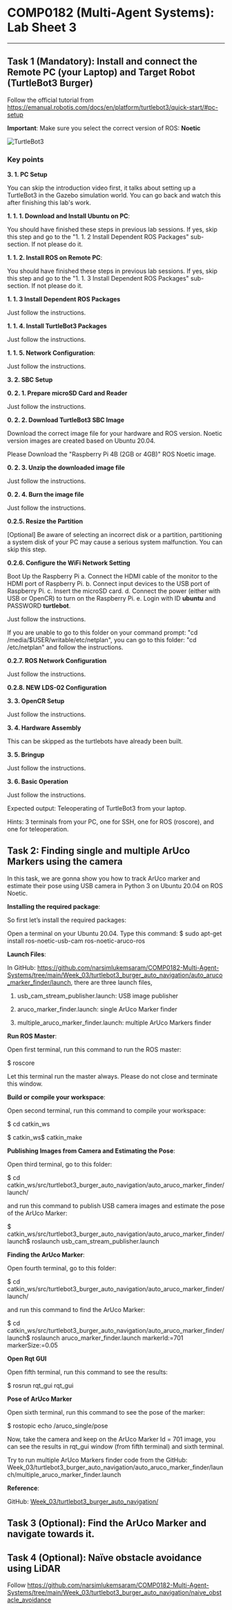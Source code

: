 # COMP0182 (Multi-Agent Systems): Lab Sheet 3

----------------------------------------------------------------------------------------------------------------------------------------------------------------------------------------------------------------------------

## Task 1 (Mandatory): Install and connect the Remote PC (your Laptop) and Target Robot (TurtleBot3 Burger)
Follow the official tutorial from
https://emanual.robotis.com/docs/en/platform/turtlebot3/quick-start/#pc-setup

**Important**: Make sure you select the correct version of ROS: **Noetic**

![TurtleBot3](/Week_03/img/noetic.png)

### Key points

**3. 1. PC Setup**

You can skip the introduction video first, it talks about setting up a TurtleBot3 in the Gazebo simulation world. You can go back and watch this after finishing this lab's work.

**1. 1. 1. Download and Install Ubuntu on PC**: 

You should have finished these steps in previous lab sessions. If yes, skip this step and go to the "1. 1. 2 Install Dependent ROS Packages" sub-section.
If not please do it.

**1. 1. 2. Install ROS on Remote PC**: 

You should have finished these steps in previous lab sessions. If yes, skip this step and go to the "1. 1. 3 Install Dependent ROS Packages" sub-section.
If not please do it.

**1. 1. 3 Install Dependent ROS Packages**

Just follow the instructions.

**1. 1. 4. Install TurtleBot3 Packages**

Just follow the instructions.

**1. 1. 5. Network Configuration**: 

Just follow the instructions.

**3. 2. SBC Setup**

**0. 2. 1. Prepare microSD Card and Reader**

Just follow the instructions.

**0. 2. 2. Download TurtleBot3 SBC Image**

Download the correct image file for your hardware and ROS version. Noetic version images are created based on Ubuntu 20.04. 

Please Download the "Raspberry Pi 4B (2GB or 4GB)" ROS Noetic image.

**0. 2. 3. Unzip the downloaded image file**

Just follow the instructions.

**0. 2. 4. Burn the image file**

Just follow the instructions.

**0.2.5. Resize the Partition**

[Optional] Be aware of selecting an incorrect disk or a partition, partitioning a system disk of your PC may cause a serious system malfunction. You can skip this step. 

**0.2.6. Configure the WiFi Network Setting**

Boot Up the Raspberry Pi
a. Connect the HDMI cable of the monitor to the HDMI port of Raspberry Pi.
b. Connect input devices to the USB port of Raspberry Pi.
c. Insert the microSD card.
d. Connect the power (either with USB or OpenCR) to turn on the Raspberry Pi.
e. Login with ID **ubuntu** and PASSWORD **turtlebot**.

Just follow the instructions. 

If you are unable to go to this folder on your command prompt: "cd /media/$USER/writable/etc/netplan", you can go to this folder: "cd /etc/netplan" and follow the instructions. 

**0.2.7. ROS Network Configuration**

Just follow the instructions.

**0.2.8. NEW LDS-02 Configuration**

**3. 3. OpenCR Setup**

Just follow the instructions.

**3. 4. Hardware Assembly**

This can be skipped as the turtlebots have already been built. 

**3. 5. Bringup**

Just follow the instructions.

**3. 6. Basic Operation**

Just follow the instructions.

Expected output:
Teleoperating of TurtleBot3 from your laptop.

Hints: 3 terminals from your PC, one for SSH, one for ROS (roscore), and one for teleoperation.

## Task 2: Finding single and multiple ArUco Markers using the camera

In this task, we are gonna show you how to track ArUco marker and estimate their pose using USB camera in Python 3 on Ubuntu 20.04 on ROS Noetic.

**Installing the required package**:

So first let’s install the required packages:

Open a terminal on your Ubuntu 20.04. Type this command:
$ sudo apt-get install ros-noetic-usb-cam ros-noetic-aruco-ros

**Launch Files**:

In GitHub: https://github.com/narsimlukemsaram/COMP0182-Multi-Agent-Systems/tree/main/Week_03/turtlebot3_burger_auto_navigation/auto_aruco_marker_finder/launch, there are three launch files,

1. usb_cam_stream_publisher.launch: USB image publisher
   
2. aruco_marker_finder.launch: single ArUco Marker finder
   
3. multiple_aruco_marker_finder.launch: multiple ArUco Markers finder

**Run ROS Master**:

Open first terminal, run this command to run the ROS master:

$ roscore

Let this terminal run the master always. Please do not close and terminate this window. 

**Build or compile your workspace**:

Open second terminal, run this command to compile your workspace:

$ cd catkin_ws

$ catkin_ws$ catkin_make

**Publishing Images from Camera and Estimating the Pose**:

Open third terminal, go to this folder:

$ cd catkin_ws/src/turtlebot3_burger_auto_navigation/auto_aruco_marker_finder/launch/

and run this command to publish USB camera images and estimate the pose of the ArUco Marker:

$ catkin_ws/src/turtlebot3_burger_auto_navigation/auto_aruco_marker_finder/launch$ roslaunch usb_cam_stream_publisher.launch

**Finding the ArUco Marker**:

Open fourth terminal, go to this folder:

$ cd catkin_ws/src/turtlebot3_burger_auto_navigation/auto_aruco_marker_finder/launch/

and run this command to find the ArUco Marker:

$ cd catkin_ws/src/turtlebot3_burger_auto_navigation/auto_aruco_marker_finder/launch$ roslaunch aruco_marker_finder.launch markerId:=701 markerSize:=0.05

**Open Rqt GUI**

Open fifth terminal, run this command to see the results:

$ rosrun rqt_gui rqt_gui

**Pose of ArUco Marker**

Open sixth terminal, run this command to see the pose of the marker:

$ rostopic echo /aruco_single/pose

Now, take the camera and keep on the ArUco Marker Id = 701 image, you can see the results in rqt_gui window (from fifth terminal) and sixth terminal.

Try to run multiple ArUco Markers finder code from the GitHub: Week_03/turtlebot3_burger_auto_navigation/auto_aruco_marker_finder/launch/multiple_aruco_marker_finder.launch

**Reference**:

GitHub: [Week_03/turtlebot3_burger_auto_navigation/](https://github.com/narsimlukemsaram/COMP0182-Multi-Agent-Systems/tree/main/Week_03/turtlebot3_burger_auto_navigation/auto_aruco_marker_finder)

## Task 3 (Optional): Find the ArUco Marker and navigate towards it. 

## Task 4 (Optional): Naïve obstacle avoidance using LiDAR
Follow https://github.com/narsimlukemsaram/COMP0182-Multi-Agent-Systems/tree/main/Week_03/turtlebot3_burger_auto_navigation/naive_obstacle_avoidance
